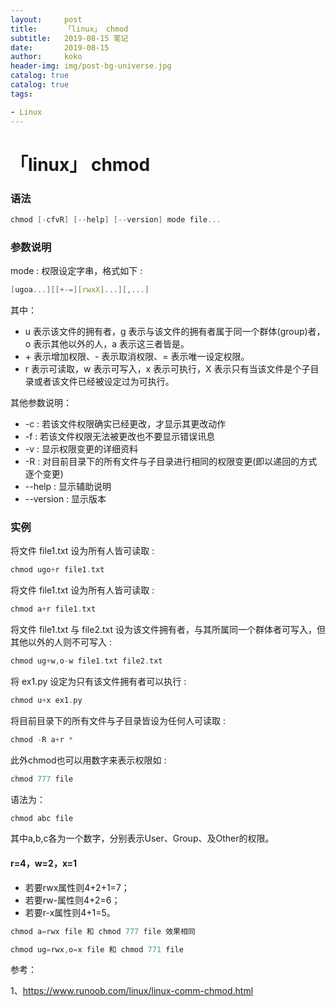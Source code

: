 ```yaml
---
layout:     post
title:     	「linux」 chmod
subtitle:   2019-08-15 笔记
date:       2019-08-15
author:     koko
header-img: img/post-bg-universe.jpg
catalog: true
catalog: true
tags:

- Linux
---
```



# 「linux」 chmod

### 语法

```c++
chmod [-cfvR] [--help] [--version] mode file...
```

### 参数说明

mode : 权限设定字串，格式如下 :

```c++
[ugoa...][[+-=][rwxX]...][,...]
```

其中：

- u 表示该文件的拥有者，g 表示与该文件的拥有者属于同一个群体(group)者，o 表示其他以外的人，a 表示这三者皆是。
- \+ 表示增加权限、- 表示取消权限、= 表示唯一设定权限。
- r 表示可读取，w 表示可写入，x 表示可执行，X 表示只有当该文件是个子目录或者该文件已经被设定过为可执行。

其他参数说明：

- -c : 若该文件权限确实已经更改，才显示其更改动作
- -f : 若该文件权限无法被更改也不要显示错误讯息
- -v : 显示权限变更的详细资料
- -R : 对目前目录下的所有文件与子目录进行相同的权限变更(即以递回的方式逐个变更)
- --help : 显示辅助说明
- --version : 显示版本

### 实例

将文件 file1.txt 设为所有人皆可读取 :

```c++
chmod ugo+r file1.txt
```

将文件 file1.txt 设为所有人皆可读取 :

```c++
chmod a+r file1.txt
```

将文件 file1.txt 与 file2.txt 设为该文件拥有者，与其所属同一个群体者可写入，但其他以外的人则不可写入 :

```c++
chmod ug+w,o-w file1.txt file2.txt
```

将 ex1.py 设定为只有该文件拥有者可以执行 :

```c++
chmod u+x ex1.py
```

将目前目录下的所有文件与子目录皆设为任何人可读取 :

```c++
chmod -R a+r *
```

此外chmod也可以用数字来表示权限如 :

```c++
chmod 777 file
```

语法为：

```c++
chmod abc file
```

其中a,b,c各为一个数字，分别表示User、Group、及Other的权限。

#### r=4，w=2，x=1

- 若要rwx属性则4+2+1=7；
- 若要rw-属性则4+2=6；
- 若要r-x属性则4+1=5。

```c++
chmod a=rwx file 和 chmod 777 file 效果相同
```

```c++
chmod ug=rwx,o=x file 和 chmod 771 file
```



参考：

1、https://www.runoob.com/linux/linux-comm-chmod.html